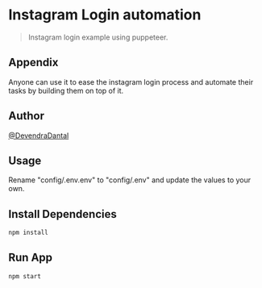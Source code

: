 
# Instagram Login automation

> Instagram login example using puppeteer.

## Appendix

Anyone can use it to ease the instagram login process and automate their tasks by building them on top of it.

## Author

[@DevendraDantal](https://github.com/devendra-dantal04)

## Usage

Rename "config/.env.env" to "config/.env" and update the values to your own.

## Install Dependencies

```bash
npm install
```

## Run App

```
npm start
```